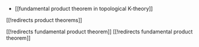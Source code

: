 
* [[fundamental product theorem in topological K-theory]]

[[!redirects product theorems]]

[[!redirects fundamental product theorem]]
[[!redirects fundamental product theorem]]